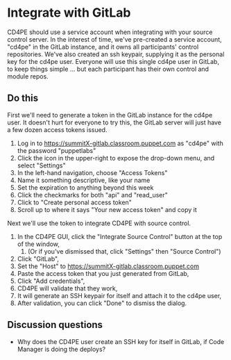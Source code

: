 # Integrate with GitLab

CD4PE should use a service account when integrating with your source control server.  In the interest of time, we've pre-created a service account, "cd4pe" in the GitLab instance, and it owns all participants' control repositories.  We've also created an ssh keypair, supplying it as the personal key for the cd4pe user.  Everyone will use this single cd4pe user in GitLab, to keep things simple ... but each participant has their own control and module repos.

## Do this

First we'll need to generate a token in the GitLab instance for the cd4pe user.  It doesn't hurt for everyone to try this, the GitLab server will just have a few dozen access tokens issued.

1. Log in to https://summitX-gitlab.classroom.puppet.com as "cd4pe" with the password "puppetlabs"
1. Click the icon in the upper-right to expose the drop-down menu, and select "Settings"
1. In the left-hand navigation, choose "Access Tokens"
1. Name it something descriptive, like your name
1. Set the expiration to anything beyond this week
1. Click the checkmarks for both "api" and "read_user"
1. Click to "Create personal access token"
1. Scroll up to where it says "Your new access token" and copy it

Next we'll use the token to integrate CD4PE with source control.

1. In the CD4PE GUI, click the "Integrate Source Control" button at the top of the window,
    1. (Or if you've dismissed that, click "Settings" then "Source Control")
1. Click "GitLab",
1. Set the "Host" to https://summitX-gitlab.classroom.puppet.com
1. Paste the access token that you just generated from GitLab,
1. Click "Add credentials",
1. CD4PE will validate that they work,
1. It will generate an SSH keypair for itself and attach it to the cd4pe user,
1. After validation, you can click "Done" to dismiss the dialog.

## Discussion questions

* Why does the CD4PE user create an SSH key for itself in GitLab, if Code Manager is doing the deploys?
